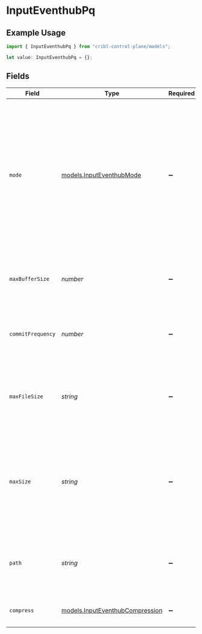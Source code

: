 # InputEventhubPq

## Example Usage

```typescript
import { InputEventhubPq } from "cribl-control-plane/models";

let value: InputEventhubPq = {};
```

## Fields

| Field                                                                                                                                                                                                                                         | Type                                                                                                                                                                                                                                          | Required                                                                                                                                                                                                                                      | Description                                                                                                                                                                                                                                   |
| --------------------------------------------------------------------------------------------------------------------------------------------------------------------------------------------------------------------------------------------- | --------------------------------------------------------------------------------------------------------------------------------------------------------------------------------------------------------------------------------------------- | --------------------------------------------------------------------------------------------------------------------------------------------------------------------------------------------------------------------------------------------- | --------------------------------------------------------------------------------------------------------------------------------------------------------------------------------------------------------------------------------------------- |
| `mode`                                                                                                                                                                                                                                        | [models.InputEventhubMode](../models/inputeventhubmode.md)                                                                                                                                                                                    | :heavy_minus_sign:                                                                                                                                                                                                                            | With Smart mode, PQ will write events to the filesystem only when it detects backpressure from the processing engine. With Always On mode, PQ will always write events directly to the queue before forwarding them to the processing engine. |
| `maxBufferSize`                                                                                                                                                                                                                               | *number*                                                                                                                                                                                                                                      | :heavy_minus_sign:                                                                                                                                                                                                                            | The maximum number of events to hold in memory before writing the events to disk                                                                                                                                                              |
| `commitFrequency`                                                                                                                                                                                                                             | *number*                                                                                                                                                                                                                                      | :heavy_minus_sign:                                                                                                                                                                                                                            | The number of events to send downstream before committing that Stream has read them                                                                                                                                                           |
| `maxFileSize`                                                                                                                                                                                                                                 | *string*                                                                                                                                                                                                                                      | :heavy_minus_sign:                                                                                                                                                                                                                            | The maximum size to store in each queue file before closing and optionally compressing. Enter a numeral with units of KB, MB, etc.                                                                                                            |
| `maxSize`                                                                                                                                                                                                                                     | *string*                                                                                                                                                                                                                                      | :heavy_minus_sign:                                                                                                                                                                                                                            | The maximum disk space that the queue can consume (as an average per Worker Process) before queueing stops. Enter a numeral with units of KB, MB, etc.                                                                                        |
| `path`                                                                                                                                                                                                                                        | *string*                                                                                                                                                                                                                                      | :heavy_minus_sign:                                                                                                                                                                                                                            | The location for the persistent queue files. To this field's value, the system will append: /<worker-id>/inputs/<input-id>                                                                                                                    |
| `compress`                                                                                                                                                                                                                                    | [models.InputEventhubCompression](../models/inputeventhubcompression.md)                                                                                                                                                                      | :heavy_minus_sign:                                                                                                                                                                                                                            | Codec to use to compress the persisted data                                                                                                                                                                                                   |